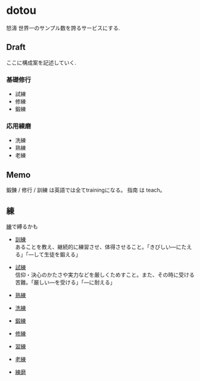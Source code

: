 # dotou

怒濤
世界一のサンプル数を誇るサービスにする.


## Draft
ここに構成案を記述していく.

### 基礎修行
- 試練
- 修練
- 鍛練

### 応用練磨
- 洗練
- 熟練
- 老練

## Memo


鍛錬 / 修行 / 訓練 は英語では全てtrainingになる。
指南 は teach。


## 練

[練](http://kotobank.jp/word/練)で縛るかも


- [訓練](http://kotobank.jp/word/訓練)  
  あることを教え、継続的に練習させ、体得させること。「きびしい―にたえる」「―して生徒を鍛える」
- [試練](http://kotobank.jp/word/試練)  
  信仰・決心のかたさや実力などを厳しくためすこと。また、その時に受ける苦難。「厳しい―を受ける」「―に耐える」
- [熟練](http://kotobank.jp/word/熟練)  
- [洗練](http://kotobank.jp/word/洗練)  
- [鍛練](http://kotobank.jp/word/鍛錬)  
- [修練](http://kotobank.jp/word/修練)  
- [習練](http://kotobank.jp/word/習練)  
- [老練](http://kotobank.jp/word/老練)  

- [練磨](http://kotobank.jp/word/練磨)  




















